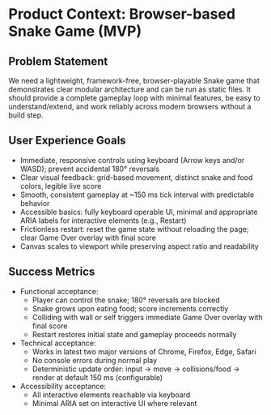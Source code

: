 # Product Context: Browser-based Snake Game (MVP)

## Problem Statement
We need a lightweight, framework-free, browser-playable Snake game that demonstrates clear modular architecture and can be run as static files. It should provide a complete gameplay loop with minimal features, be easy to understand/extend, and work reliably across modern browsers without a build step.

## User Experience Goals
- Immediate, responsive controls using keyboard (Arrow keys and/or WASD); prevent accidental 180° reversals
- Clear visual feedback: grid-based movement, distinct snake and food colors, legible live score
- Smooth, consistent gameplay at ~150 ms tick interval with predictable behavior
- Accessible basics: fully keyboard operable UI, minimal and appropriate ARIA labels for interactive elements (e.g., Restart)
- Frictionless restart: reset the game state without reloading the page; clear Game Over overlay with final score
- Canvas scales to viewport while preserving aspect ratio and readability

## Success Metrics
- Functional acceptance:
  - Player can control the snake; 180° reversals are blocked
  - Snake grows upon eating food; score increments correctly
  - Colliding with wall or self triggers immediate Game Over overlay with final score
  - Restart restores initial state and gameplay proceeds normally
- Technical acceptance:
  - Works in latest two major versions of Chrome, Firefox, Edge, Safari
  - No console errors during normal play
  - Deterministic update order: input → move → collisions/food → render at default 150 ms (configurable)
- Accessibility acceptance:
  - All interactive elements reachable via keyboard
  - Minimal ARIA set on interactive UI where relevant
